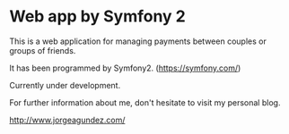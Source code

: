 Web app by Symfony 2
====================

This is a web application for managing payments between couples or groups of friends.

It has been programmed by Symfony2. (https://symfony.com/)

Currently under development.

For further information about me, don't hesitate to visit my personal blog.

http://www.jorgeagundez.com/
